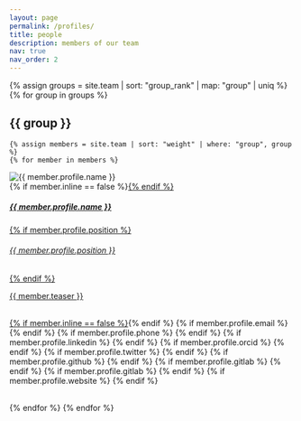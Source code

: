 ```yaml
---
layout: page
permalink: /profiles/
title: people
description: members of our team
nav: true
nav_order: 2
---
```


{% assign groups = site.team | sort: "group_rank" | map: "group" | uniq %}
{% for group in groups %}
## {{ group }}

    {% assign members = site.team | sort: "weight" | where: "group", group %}
    {% for member in members %}
<p>
    <div class="card {% if member.inline == false %}hoverable{% endif %}">
        <div class="row no-gutters">
            <div class="col-sm-4 col-md-3">
                <img src="{{ '/assets/img/team_profiles/' | append: member.profile.image | relative_url }}" class="card-img" alt="{{ member.profile.name }}"/>
            </div>
            <div class="team col-sm-8 col-md-9">
                <div class="card-body">
                    {% if member.inline == false %}<a href="{{ member.url | relative_url }}">{% endif %}
                    <h5 class="card-title">{{ member.profile.name }}</h5>
                    {% if member.profile.position %}<h6 class="card-subtitle mb-3 text-muted">{{ member.profile.position }}</h6>{% endif %}
                    <p class="card-text">
                        {{ member.teaser }}
                    </p>
                    <br>
                    {% if member.inline == false %}</a>{% endif %}
                    {% if member.profile.email %}
                        <a href="mailto:{{ member.profile.email }}" class="card-link"><i class="fas fa-envelope"></i></a>
                    {% endif %}
                    {% if member.profile.phone %}
                        <a href="tel:{{ member.profile.phone }}" class="card-link"><i class="fas fa-phone"></i></a>
                    {% endif %}
                    {% if member.profile.linkedin %}
                        <a href="https://linkedin.com/in/{{ member.profile.linkedin }}/" class="card-link" target="_blank"><i class="fab fa-linkedin"></i></a>
                    {% endif %}
                    {% if member.profile.orcid %}
                        <a href="https://orcid.org/{{ member.profile.orcid }}" class="card-link" target="_blank"><i class="fab fa-orcid"></i></a>
                    {% endif %}
                    {% if member.profile.twitter %}
                        <a href="https://twitter.com/{{ member.profile.twitter }}" class="card-link" target="_blank"><i class="fab fa-twitter"></i></a>
                    {% endif %}
                    {% if member.profile.github %}
                        <a href="https://github.com/{{ member.profile.github }}" class="card-link" target="_blank"><i class="fab fa-github"></i></a>
                    {% endif %}
                    {% if member.profile.gitlab %}
                        <a href="https://gitlab.com/{{ member.profile.gitlab }}" class="card-link" target="_blank"><i class="fab fa-gitlab"></i></a>
                    {% endif %}
                    {% if member.profile.gitlab %}
                        <a href="https://mastodon.social/{{ member.profile.mastodon }}" class="card-link" target="_blank"><i class="fab fa-mastodon"></i></a>
                    {% endif %}
                    {% if member.profile.website %}
                        <a href="{{ member.profile.website }}" class="card-link" target="_blank"><i class="fas fa-globe"></i></a>
                    {% endif %}
                </div>
            </div>
        </div>
    </div>
</p>
<br>
    {% endfor %}
{% endfor %}